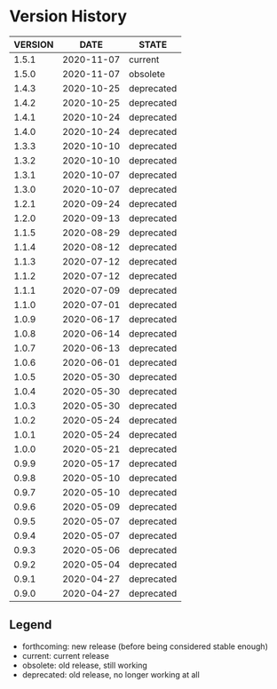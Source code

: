 
Version History
===============

| VERSION | DATE       | STATE       |
| ------- | ---------- | ----------- |
| 1.5.1   | 2020-11-07 | current     |
| 1.5.0   | 2020-11-07 | obsolete    |
| 1.4.3   | 2020-10-25 | deprecated  |
| 1.4.2   | 2020-10-25 | deprecated  |
| 1.4.1   | 2020-10-24 | deprecated  |
| 1.4.0   | 2020-10-24 | deprecated  |
| 1.3.3   | 2020-10-10 | deprecated  |
| 1.3.2   | 2020-10-10 | deprecated  |
| 1.3.1   | 2020-10-07 | deprecated  |
| 1.3.0   | 2020-10-07 | deprecated  |
| 1.2.1   | 2020-09-24 | deprecated  |
| 1.2.0   | 2020-09-13 | deprecated  |
| 1.1.5   | 2020-08-29 | deprecated  |
| 1.1.4   | 2020-08-12 | deprecated  |
| 1.1.3   | 2020-07-12 | deprecated  |
| 1.1.2   | 2020-07-12 | deprecated  |
| 1.1.1   | 2020-07-09 | deprecated  |
| 1.1.0   | 2020-07-01 | deprecated  |
| 1.0.9   | 2020-06-17 | deprecated  |
| 1.0.8   | 2020-06-14 | deprecated  |
| 1.0.7   | 2020-06-13 | deprecated  |
| 1.0.6   | 2020-06-01 | deprecated  |
| 1.0.5   | 2020-05-30 | deprecated  |
| 1.0.4   | 2020-05-30 | deprecated  |
| 1.0.3   | 2020-05-30 | deprecated  |
| 1.0.2   | 2020-05-24 | deprecated  |
| 1.0.1   | 2020-05-24 | deprecated  |
| 1.0.0   | 2020-05-21 | deprecated  |
| 0.9.9   | 2020-05-17 | deprecated  |
| 0.9.8   | 2020-05-10 | deprecated  |
| 0.9.7   | 2020-05-10 | deprecated  |
| 0.9.6   | 2020-05-09 | deprecated  |
| 0.9.5   | 2020-05-07 | deprecated  |
| 0.9.4   | 2020-05-07 | deprecated  |
| 0.9.3   | 2020-05-06 | deprecated  |
| 0.9.2   | 2020-05-04 | deprecated  |
| 0.9.1   | 2020-04-27 | deprecated  |
| 0.9.0   | 2020-04-27 | deprecated  |

Legend
------

- forthcoming: new release (before being considered stable enough)
- current:     current release
- obsolete:    old release, still working
- deprecated:  old release, no longer working at all

